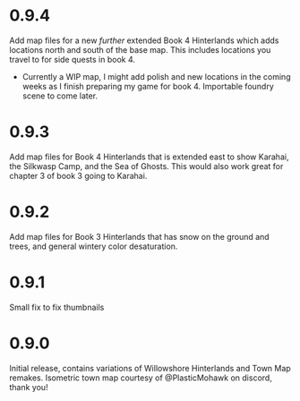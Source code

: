 # 0.9.4
Add map files for a new *further* extended Book 4 Hinterlands which adds locations north and south of the base map. This includes locations you travel to for side quests in book 4.
- Currently a WIP map, I might add polish and new locations in the coming weeks as I finish preparing my game for book 4. Importable foundry scene to come later.

# 0.9.3
Add map files for Book 4 Hinterlands that is extended east to show Karahai, the Silkwasp Camp, and the Sea of Ghosts. This would also work great for chapter 3 of book 3 going to Karahai.

# 0.9.2
Add map files for Book 3 Hinterlands that has snow on the ground and trees, and general wintery color desaturation.

# 0.9.1
Small fix to fix thumbnails

# 0.9.0

Initial release, contains variations of Willowshore Hinterlands and Town Map remakes. Isometric town map courtesy of @PlasticMohawk on discord, thank you!